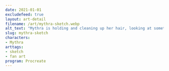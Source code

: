 ```yaml
---
date: 2021-01-01
excludefeed: true
layout: art-detail
filename: /art/mythra-sketch.webp
alt_text: "Mythra is holding and cleaning up her hair, looking at something off screen."
slug: mythra-sketch
characters:
- Mythra
arttags:
- sketch
- fan art
program: Procreate
---
```

